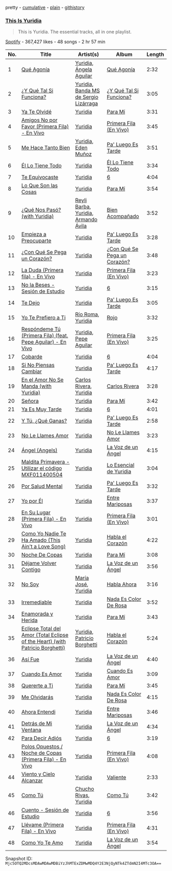 pretty - [cumulative](/playlists/cumulative/37i9dQZF1DZ06evO3ioSFW.md) - [plain](/playlists/plain/37i9dQZF1DZ06evO3ioSFW) - [githistory](https://github.githistory.xyz/mackorone/spotify-playlist-archive/blob/main/playlists/plain/37i9dQZF1DZ06evO3ioSFW)

### [This Is Yuridia](https://open.spotify.com/playlist/37i9dQZF1DZ06evO3ioSFW)

> This is Yuridia\. The essential tracks, all in one playlist.

[Spotify](https://open.spotify.com/user/spotify) - 367,427 likes - 48 songs - 2 hr 57 min

| No. | Title | Artist(s) | Album | Length |
|---|---|---|---|---|
| 1 | [Qué Agonía](https://open.spotify.com/track/5WEt9MiZPNmCbhu8GOR9Kk) | [Yuridia](https://open.spotify.com/artist/5B8ApeENp4bE4EE3LI8jK2), [Ángela Aguilar](https://open.spotify.com/artist/3abT87tqQ4Q5PA5nw6CYyH) | [Qué Agonía](https://open.spotify.com/album/5OhmDEdu6pM2rTLOpOAk4v) | 2:32 |
| 2 | [¿Y Qué Tal Si Funciona?](https://open.spotify.com/track/6yKoIv4jJSb7trcphSZofT) | [Yuridia](https://open.spotify.com/artist/5B8ApeENp4bE4EE3LI8jK2), [Banda MS de Sergio Lizárraga](https://open.spotify.com/artist/2C6i0I5RiGzDKN9IAF8reh) | [¿Y Qué Tal Si Funciona?](https://open.spotify.com/album/1XLUXguw1oUNDVAvzMl4rq) | 3:05 |
| 3 | [Ya Te Olvidé](https://open.spotify.com/track/4FsVB8msXzmemjJdTKUoal) | [Yuridia](https://open.spotify.com/artist/5B8ApeENp4bE4EE3LI8jK2) | [Para Mí](https://open.spotify.com/album/0nN4sE3MnNnZQSCXcYFiF0) | 3:31 |
| 4 | [Amigos No por Favor \(Primera Fila\) \- En Vivo](https://open.spotify.com/track/2hyAEExgoEfxrVJKUJTqZV) | [Yuridia](https://open.spotify.com/artist/5B8ApeENp4bE4EE3LI8jK2) | [Primera Fila \(En Vivo\)](https://open.spotify.com/album/59AvNgPPcI6C8o3kuWfZQG) | 3:45 |
| 5 | [Me Hace Tanto Bien](https://open.spotify.com/track/0J87ieRdbGPItHA6qc3KCr) | [Yuridia](https://open.spotify.com/artist/5B8ApeENp4bE4EE3LI8jK2), [Eden Muñoz](https://open.spotify.com/artist/1gJdf4Yybu4X5A2xYV3NMV) | [Pa' Luego Es Tarde](https://open.spotify.com/album/4l8OrF24fhXsCFF6wvP5fE) | 3:51 |
| 6 | [Él Lo Tiene Todo](https://open.spotify.com/track/5AV4sa9x9Qt3CYUIUbUadZ) | [Yuridia](https://open.spotify.com/artist/5B8ApeENp4bE4EE3LI8jK2) | [Él Lo Tiene Todo](https://open.spotify.com/album/1LGkKJvNJbYTeKcMzzECN5) | 3:34 |
| 7 | [Te Equivocaste](https://open.spotify.com/track/4QS7axg5vSSSbR7CA3z5QU) | [Yuridia](https://open.spotify.com/artist/5B8ApeENp4bE4EE3LI8jK2) | [6](https://open.spotify.com/album/1K33cjiOp7BN2ZMR4BgXbG) | 4:04 |
| 8 | [Lo Que Son las Cosas](https://open.spotify.com/track/7GprMlRqZpBd6LYqar2hBv) | [Yuridia](https://open.spotify.com/artist/5B8ApeENp4bE4EE3LI8jK2) | [Para Mí](https://open.spotify.com/album/0nN4sE3MnNnZQSCXcYFiF0) | 3:54 |
| 9 | [¿Qué Nos Pasó? \(with Yuridia\)](https://open.spotify.com/track/4eE8rU7ymogVA74C8j2b2f) | [Reyli Barba](https://open.spotify.com/artist/69BUYvpG9MbjCyIZfsFdhJ), [Yuridia](https://open.spotify.com/artist/5B8ApeENp4bE4EE3LI8jK2), [Armando Ávila](https://open.spotify.com/artist/1fQ04gxgU3X7aKVf8YtzCl) | [Bien Acompañado](https://open.spotify.com/album/0rU8BvCez2ostHJ1KY8gVX) | 3:52 |
| 10 | [Empieza a Preocuparte](https://open.spotify.com/track/4a6nW42Enzj0cA2D9nBhZ5) | [Yuridia](https://open.spotify.com/artist/5B8ApeENp4bE4EE3LI8jK2) | [Pa' Luego Es Tarde](https://open.spotify.com/album/4l8OrF24fhXsCFF6wvP5fE) | 3:28 |
| 11 | [¿Con Qué Se Pega un Corazón?](https://open.spotify.com/track/6C9gYd0KyVHYgxaJu4c9Td) | [Yuridia](https://open.spotify.com/artist/5B8ApeENp4bE4EE3LI8jK2) | [¿Con Qué Se Pega un Corazón?](https://open.spotify.com/album/2lrBqFbFWoZddaOjUbD1DF) | 3:48 |
| 12 | [La Duda \(Primera fila\) \- En Vivo](https://open.spotify.com/track/0ExDYdvqPj4KV7YA1mjGxH) | [Yuridia](https://open.spotify.com/artist/5B8ApeENp4bE4EE3LI8jK2) | [Primera Fila \(En Vivo\)](https://open.spotify.com/album/59AvNgPPcI6C8o3kuWfZQG) | 3:23 |
| 13 | [No la Beses \- Sesión de Estudio](https://open.spotify.com/track/4ulIv3JXcoNnHJplhMKb6C) | [Yuridia](https://open.spotify.com/artist/5B8ApeENp4bE4EE3LI8jK2) | [6](https://open.spotify.com/album/4LeSvXuIdlY95PqHks3pmU) | 3:15 |
| 14 | [Te Dejo](https://open.spotify.com/track/5N3lFRVdbmindAPgkEQwe4) | [Yuridia](https://open.spotify.com/artist/5B8ApeENp4bE4EE3LI8jK2) | [Pa' Luego Es Tarde](https://open.spotify.com/album/4l8OrF24fhXsCFF6wvP5fE) | 3:05 |
| 15 | [Yo Te Prefiero a Ti](https://open.spotify.com/track/0LuHppPzpqZ6lxdpmjmAz8) | [Río Roma](https://open.spotify.com/artist/2O3v9rCTzLhPFaGaAVgZLt), [Yuridia](https://open.spotify.com/artist/5B8ApeENp4bE4EE3LI8jK2) | [Rojo](https://open.spotify.com/album/3n0zkanqLGhc1R0O7Ddl1G) | 3:32 |
| 16 | [Respóndeme Tú \(Primera Fila\) \(feat\. Pepe Aguilar\) \- En Vivo](https://open.spotify.com/track/2nFcMS2GvgK1vZmtnnZ6d7) | [Yuridia](https://open.spotify.com/artist/5B8ApeENp4bE4EE3LI8jK2), [Pepe Aguilar](https://open.spotify.com/artist/03Yb3iBy9GCifXiATEFcit) | [Primera Fila \(En Vivo\)](https://open.spotify.com/album/59AvNgPPcI6C8o3kuWfZQG) | 3:25 |
| 17 | [Cobarde](https://open.spotify.com/track/1Pk27SJFLKsyqMJDQrOe5B) | [Yuridia](https://open.spotify.com/artist/5B8ApeENp4bE4EE3LI8jK2) | [6](https://open.spotify.com/album/1K33cjiOp7BN2ZMR4BgXbG) | 4:04 |
| 18 | [Si No Piensas Cambiar](https://open.spotify.com/track/00TtkTraaGXv6LuGrzvw0c) | [Yuridia](https://open.spotify.com/artist/5B8ApeENp4bE4EE3LI8jK2) | [Pa' Luego Es Tarde](https://open.spotify.com/album/4l8OrF24fhXsCFF6wvP5fE) | 4:17 |
| 19 | [En el Amor No Se Manda \(with Yuridia\)](https://open.spotify.com/track/3JtfVprJNMK4ieh27aLJCx) | [Carlos Rivera](https://open.spotify.com/artist/39yVoqm6sYFvvqF1RciUVf), [Yuridia](https://open.spotify.com/artist/5B8ApeENp4bE4EE3LI8jK2) | [Carlos Rivera](https://open.spotify.com/album/315x6nGeTXPxnN5LaCNrlN) | 3:28 |
| 20 | [Señora](https://open.spotify.com/track/7DpuFVTvhJyTTRBm7DzKRX) | [Yuridia](https://open.spotify.com/artist/5B8ApeENp4bE4EE3LI8jK2) | [Para Mí](https://open.spotify.com/album/0nN4sE3MnNnZQSCXcYFiF0) | 3:42 |
| 21 | [Ya Es Muy Tarde](https://open.spotify.com/track/0gmVAogl6O1i2qBPBU09Ef) | [Yuridia](https://open.spotify.com/artist/5B8ApeENp4bE4EE3LI8jK2) | [6](https://open.spotify.com/album/1K33cjiOp7BN2ZMR4BgXbG) | 4:01 |
| 22 | [Y Tú, ¿Qué Ganas?](https://open.spotify.com/track/1KYrci9yociotmNJ2sYHPF) | [Yuridia](https://open.spotify.com/artist/5B8ApeENp4bE4EE3LI8jK2) | [Pa' Luego Es Tarde](https://open.spotify.com/album/4l8OrF24fhXsCFF6wvP5fE) | 2:58 |
| 23 | [No Le Llames Amor](https://open.spotify.com/track/5czRuLp5tTxJJOUOUNLGej) | [Yuridia](https://open.spotify.com/artist/5B8ApeENp4bE4EE3LI8jK2) | [No Le Llames Amor](https://open.spotify.com/album/2D6IxtHM8myA2hrIopVR9l) | 3:23 |
| 24 | [Ángel \(Angels\)](https://open.spotify.com/track/0oxpihgVSWeYrPoLVZ4udk) | [Yuridia](https://open.spotify.com/artist/5B8ApeENp4bE4EE3LI8jK2) | [La Voz de un Ángel](https://open.spotify.com/album/7C00pR2m5tkpqjRczIdbqw) | 4:15 |
| 25 | [Maldita Primavera \- Utilizar el código MXF011400504](https://open.spotify.com/track/4ySUZAN05ItrB1q2j7r0gA) | [Yuridia](https://open.spotify.com/artist/5B8ApeENp4bE4EE3LI8jK2) | [Lo Esencial de Yuridia](https://open.spotify.com/album/06bdXqlNr3oJe6CwEdc6SJ) | 3:04 |
| 26 | [Por Salud Mental](https://open.spotify.com/track/2fHKAwEiIp1ZuRdeAsYKex) | [Yuridia](https://open.spotify.com/artist/5B8ApeENp4bE4EE3LI8jK2) | [Pa' Luego Es Tarde](https://open.spotify.com/album/4l8OrF24fhXsCFF6wvP5fE) | 3:32 |
| 27 | [Yo por Él](https://open.spotify.com/track/4Wf7GYRnkySl3s9h5uKlhd) | [Yuridia](https://open.spotify.com/artist/5B8ApeENp4bE4EE3LI8jK2) | [Entre Mariposas](https://open.spotify.com/album/1jPtvaUml63VAJGOwTixv0) | 3:37 |
| 28 | [En Su Lugar \(Primera Fila\) \- En Vivo](https://open.spotify.com/track/5yCR7tDXeMhHNAIhKr3VN6) | [Yuridia](https://open.spotify.com/artist/5B8ApeENp4bE4EE3LI8jK2) | [Primera Fila \(En Vivo\)](https://open.spotify.com/album/59AvNgPPcI6C8o3kuWfZQG) | 3:01 |
| 29 | [Como Yo Nadie Te Ha Amado \(This Ain't a Love Song\)](https://open.spotify.com/track/3Fv1f20Go5eQ39mOkt2qM1) | [Yuridia](https://open.spotify.com/artist/5B8ApeENp4bE4EE3LI8jK2) | [Habla el Corazón](https://open.spotify.com/album/4LKPqWQKZjngVlTfGbh8xy) | 4:22 |
| 30 | [Noche De Copas](https://open.spotify.com/track/3aujR2yY9i1Y2uFph0ULzb) | [Yuridia](https://open.spotify.com/artist/5B8ApeENp4bE4EE3LI8jK2) | [Para Mí](https://open.spotify.com/album/0nN4sE3MnNnZQSCXcYFiF0) | 3:08 |
| 31 | [Déjame Volver Contigo](https://open.spotify.com/track/1OMYZ5Qs0ih6cufVsAU5Ls) | [Yuridia](https://open.spotify.com/artist/5B8ApeENp4bE4EE3LI8jK2) | [La Voz de un Ángel](https://open.spotify.com/album/7C00pR2m5tkpqjRczIdbqw) | 3:56 |
| 32 | [No Soy](https://open.spotify.com/track/3lnyg9GBMn1ub1zrupntYt) | [María José](https://open.spotify.com/artist/1dJyh390MvfYPuNbhnbSDs), [Yuridia](https://open.spotify.com/artist/5B8ApeENp4bE4EE3LI8jK2) | [Habla Ahora](https://open.spotify.com/album/0fpY2STo9E1gOR3lVetRKQ) | 3:16 |
| 33 | [Irremediable](https://open.spotify.com/track/3CxoLEKjZDJbss6DatyPok) | [Yuridia](https://open.spotify.com/artist/5B8ApeENp4bE4EE3LI8jK2) | [Nada Es Color De Rosa](https://open.spotify.com/album/0bD5fShn27gOBTTh2PI5Ln) | 3:52 |
| 34 | [Enamorada y Herida](https://open.spotify.com/track/6HfYJQt9WHhfXKJT8bGdBM) | [Yuridia](https://open.spotify.com/artist/5B8ApeENp4bE4EE3LI8jK2) | [Para Mí](https://open.spotify.com/album/0nN4sE3MnNnZQSCXcYFiF0) | 3:43 |
| 35 | [Eclipse Total del Amor \(Total Eclipse of the Heart\) \(with Patricio Borghetti\)](https://open.spotify.com/track/2rvDPgJnBxnkIRpYwVFrY2) | [Yuridia](https://open.spotify.com/artist/5B8ApeENp4bE4EE3LI8jK2), [Patricio Borghetti](https://open.spotify.com/artist/2Ih1clLteUElCgQc7VYklP) | [Habla el Corazón](https://open.spotify.com/album/4LKPqWQKZjngVlTfGbh8xy) | 5:24 |
| 36 | [Así Fue](https://open.spotify.com/track/7xSLmRhD3zySGXlyO90LQn) | [Yuridia](https://open.spotify.com/artist/5B8ApeENp4bE4EE3LI8jK2) | [La Voz de un Ángel](https://open.spotify.com/album/7C00pR2m5tkpqjRczIdbqw) | 4:40 |
| 37 | [Cuando Es Amor](https://open.spotify.com/track/4F6lDDi3q1Xdum015op2NS) | [Yuridia](https://open.spotify.com/artist/5B8ApeENp4bE4EE3LI8jK2) | [Cuando Es Amor](https://open.spotify.com/album/4eCVJzH5bl4F8JEcKeZ5rQ) | 3:09 |
| 38 | [Quererte a Ti](https://open.spotify.com/track/477GG0JLBi1bINyJRj0qOO) | [Yuridia](https://open.spotify.com/artist/5B8ApeENp4bE4EE3LI8jK2) | [Para Mí](https://open.spotify.com/album/0nN4sE3MnNnZQSCXcYFiF0) | 3:45 |
| 39 | [Me Olvidarás](https://open.spotify.com/track/3702UGFpHLtMh25rZoSbVx) | [Yuridia](https://open.spotify.com/artist/5B8ApeENp4bE4EE3LI8jK2) | [Nada Es Color De Rosa](https://open.spotify.com/album/0bD5fShn27gOBTTh2PI5Ln) | 4:15 |
| 40 | [Ahora Entendi](https://open.spotify.com/track/3ExYgqotmwh9sG0hs3Zjqw) | [Yuridia](https://open.spotify.com/artist/5B8ApeENp4bE4EE3LI8jK2) | [Entre Mariposas](https://open.spotify.com/album/1jPtvaUml63VAJGOwTixv0) | 3:46 |
| 41 | [Detrás de Mi Ventana](https://open.spotify.com/track/2fU0vlCigzP7oAO8aAk2Hn) | [Yuridia](https://open.spotify.com/artist/5B8ApeENp4bE4EE3LI8jK2) | [La Voz de un Ángel](https://open.spotify.com/album/7C00pR2m5tkpqjRczIdbqw) | 4:34 |
| 42 | [Para Decir Adiós](https://open.spotify.com/track/6yut3fnS1t1eJjRsWDp2Ku) | [Yuridia](https://open.spotify.com/artist/5B8ApeENp4bE4EE3LI8jK2) | [6](https://open.spotify.com/album/4LeSvXuIdlY95PqHks3pmU) | 3:19 |
| 43 | [Polos Opuestos / Noche de Copas \(Primera Fila\) \- En Vivo](https://open.spotify.com/track/38YaOFMuwa5EBaaVB4Y2LO) | [Yuridia](https://open.spotify.com/artist/5B8ApeENp4bE4EE3LI8jK2) | [Primera Fila \(En Vivo\)](https://open.spotify.com/album/59AvNgPPcI6C8o3kuWfZQG) | 4:08 |
| 44 | [Viento y Cielo Alcanzar](https://open.spotify.com/track/7xP1PzRNG24qpTWdtin1Gb) | [Yuridia](https://open.spotify.com/artist/5B8ApeENp4bE4EE3LI8jK2) | [Valiente](https://open.spotify.com/album/4M25KZhSDUMpXklhN3X199) | 2:33 |
| 45 | [Como Tú](https://open.spotify.com/track/4uwQvY3meWjiwSjXbhydYA) | [Chucho Rivas](https://open.spotify.com/artist/1tClPu7uXdaZEQ32vihyJ1), [Yuridia](https://open.spotify.com/artist/5B8ApeENp4bE4EE3LI8jK2) | [Como Tú](https://open.spotify.com/album/1bQWnxgPm6ORaX1UgOa60p) | 3:42 |
| 46 | [Cuento \- Sesión de Estudio](https://open.spotify.com/track/5d8wZd0qDKMAZVLmGZUhcn) | [Yuridia](https://open.spotify.com/artist/5B8ApeENp4bE4EE3LI8jK2) | [6](https://open.spotify.com/album/4LeSvXuIdlY95PqHks3pmU) | 3:56 |
| 47 | [Llévame \(Primera Fila\) \- En Vivo](https://open.spotify.com/track/40IAm3om8Ii0b4jpFkw99Q) | [Yuridia](https://open.spotify.com/artist/5B8ApeENp4bE4EE3LI8jK2) | [Primera Fila \(En Vivo\)](https://open.spotify.com/album/59AvNgPPcI6C8o3kuWfZQG) | 4:31 |
| 48 | [Como Yo Te Amo](https://open.spotify.com/track/7H561OZAeONWEskedqaDQa) | [Yuridia](https://open.spotify.com/artist/5B8ApeENp4bE4EE3LI8jK2) | [La Voz de un Ángel](https://open.spotify.com/album/7C00pR2m5tkpqjRczIdbqw) | 3:54 |

Snapshot ID: `Mjc5OTQ2MDcsMDAwMDAwMDBiYzJhMTExZDMwMDQ4Y2E3NjQyNTk4ZTdmN2I4MTc3OA==`
